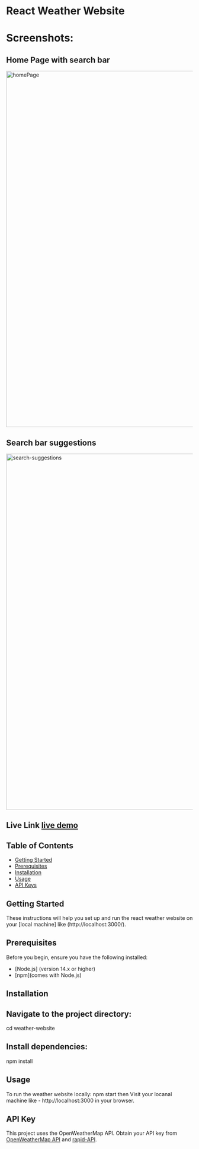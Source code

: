 # React Weather Website

# Screenshots: 

## Home Page with search bar
<img width="960" alt="homePage" src="https://github.com/shrikant-kushwah/applyIn-assignment/assets/96473205/67974023-aa25-4852-bbae-27f74cc4b8d7">



## Search bar suggestions
<img width="960" alt="search-suggestions" src="https://github.com/shrikant-kushwah/applyIn-assignment/assets/96473205/9f4fa4f5-7eda-4343-98c3-7fe0659748db">


## Live Link [live demo](https://stamurai-blond.vercel.app/)

## Table of Contents

- [Getting Started](#getting-started)
- [Prerequisites](#prerequisites)
- [Installation](#installation)
- [Usage](#usage)
- [API Keys](#api-key)

## Getting Started

These instructions will help you set up and run the react weather website on your [local machine] like (http://localhost:3000/).

## Prerequisites

Before you begin, ensure you have the following installed:

- [Node.js] (version 14.x or higher)
- [npm](comes with Node.js)

## Installation

## Navigate to the project directory: 
cd weather-website

## Install dependencies: 
npm install

## Usage
To run the weather website locally: npm start then Visit your locanal machine like - http://localhost:3000 in your browser.

## API Key
This project uses the OpenWeatherMap API. Obtain your API key from [OpenWeatherMap API](https://openweathermap.org/api) and [rapid-API](https://rapidapi.com/wirefreethought/api/geodb-cities).
 
